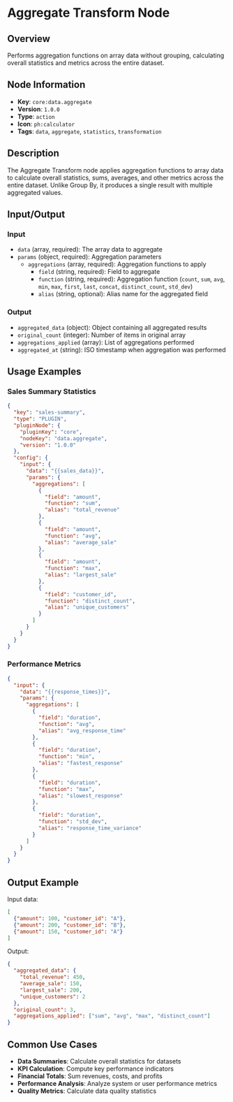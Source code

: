 # Aggregate Transform Node

## Overview

Performs aggregation functions on array data without grouping, calculating overall statistics and metrics across the entire dataset.

## Node Information

- **Key**: `core:data.aggregate`
- **Version**: `1.0.0`
- **Type**: `action`
- **Icon**: `ph:calculator`
- **Tags**: `data`, `aggregate`, `statistics`, `transformation`

## Description

The Aggregate Transform node applies aggregation functions to array data to calculate overall statistics, sums, averages, and other metrics across the entire dataset. Unlike Group By, it produces a single result with multiple aggregated values.

## Input/Output

### Input
- `data` (array, required): The array data to aggregate
- `params` (object, required): Aggregation parameters
  - `aggregations` (array, required): Aggregation functions to apply
    - `field` (string, required): Field to aggregate
    - `function` (string, required): Aggregation function (`count`, `sum`, `avg`, `min`, `max`, `first`, `last`, `concat`, `distinct_count`, `std_dev`)
    - `alias` (string, optional): Alias name for the aggregated field

### Output
- `aggregated_data` (object): Object containing all aggregated results
- `original_count` (integer): Number of items in original array
- `aggregations_applied` (array): List of aggregations performed
- `aggregated_at` (string): ISO timestamp when aggregation was performed

## Usage Examples

### Sales Summary Statistics
```json
{
  "key": "sales-summary",
  "type": "PLUGIN",
  "pluginNode": {
    "pluginKey": "core",
    "nodeKey": "data.aggregate",
    "version": "1.0.0"
  },
  "config": {
    "input": {
      "data": "{{sales_data}}",
      "params": {
        "aggregations": [
          {
            "field": "amount",
            "function": "sum",
            "alias": "total_revenue"
          },
          {
            "field": "amount",
            "function": "avg",
            "alias": "average_sale"
          },
          {
            "field": "amount",
            "function": "max",
            "alias": "largest_sale"
          },
          {
            "field": "customer_id",
            "function": "distinct_count",
            "alias": "unique_customers"
          }
        ]
      }
    }
  }
}
```

### Performance Metrics
```json
{
  "input": {
    "data": "{{response_times}}",
    "params": {
      "aggregations": [
        {
          "field": "duration",
          "function": "avg",
          "alias": "avg_response_time"
        },
        {
          "field": "duration",
          "function": "min",
          "alias": "fastest_response"
        },
        {
          "field": "duration",
          "function": "max",
          "alias": "slowest_response"
        },
        {
          "field": "duration",
          "function": "std_dev",
          "alias": "response_time_variance"
        }
      ]
    }
  }
}
```

## Output Example

Input data:
```json
[
  {"amount": 100, "customer_id": "A"},
  {"amount": 200, "customer_id": "B"},
  {"amount": 150, "customer_id": "A"}
]
```

Output:
```json
{
  "aggregated_data": {
    "total_revenue": 450,
    "average_sale": 150,
    "largest_sale": 200,
    "unique_customers": 2
  },
  "original_count": 3,
  "aggregations_applied": ["sum", "avg", "max", "distinct_count"]
}
```

## Common Use Cases

- **Data Summaries**: Calculate overall statistics for datasets
- **KPI Calculation**: Compute key performance indicators
- **Financial Totals**: Sum revenues, costs, and profits
- **Performance Analysis**: Analyze system or user performance metrics
- **Quality Metrics**: Calculate data quality statistics
